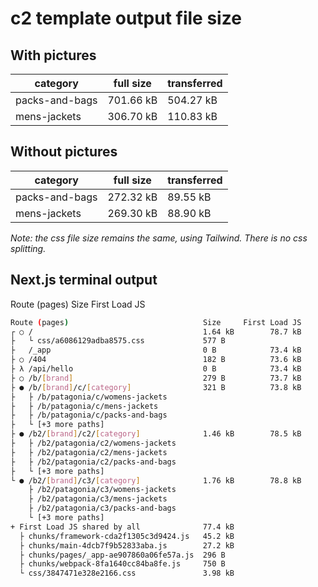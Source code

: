 # c2 template output file size

## With pictures

| category       | full size | transferred |
| -------------- | --------- | ----------- |
| packs-and-bags | 701.66 kB | 504.27 kB   |
| mens-jackets   | 306.70 kB | 110.83 kB   |

## Without pictures

| category       | full size | transferred |
| -------------- | --------- | ----------- |
| packs-and-bags | 272.32 kB | 89.55 kB    |
| mens-jackets   | 269.30 kB | 88.90 kB    |

_Note: the css file size remains the same, using Tailwind. There is no css splitting._

## Next.js terminal output

Route (pages) Size First Load JS

```bash
Route (pages)                              Size     First Load JS
┌ ○ /                                      1.64 kB        78.7 kB
├   └ css/a6086129adba8575.css             577 B
├   /_app                                  0 B            73.4 kB
├ ○ /404                                   182 B          73.6 kB
├ λ /api/hello                             0 B            73.4 kB
├ ○ /b/[brand]                             279 B          73.7 kB
├ ● /b/[brand]/c/[category]                321 B          73.8 kB
├   ├ /b/patagonia/c/womens-jackets
├   ├ /b/patagonia/c/mens-jackets
├   ├ /b/patagonia/c/packs-and-bags
├   └ [+3 more paths]
├ ● /b2/[brand]/c2/[category]              1.46 kB        78.5 kB
├   ├ /b2/patagonia/c2/womens-jackets
├   ├ /b2/patagonia/c2/mens-jackets
├   ├ /b2/patagonia/c2/packs-and-bags
├   └ [+3 more paths]
└ ● /b2/[brand]/c3/[category]              1.76 kB        78.8 kB
    ├ /b2/patagonia/c3/womens-jackets
    ├ /b2/patagonia/c3/mens-jackets
    ├ /b2/patagonia/c3/packs-and-bags
    └ [+3 more paths]
+ First Load JS shared by all              77.4 kB
  ├ chunks/framework-cda2f1305c3d9424.js   45.2 kB
  ├ chunks/main-4dcb7f9b52833aba.js        27.2 kB
  ├ chunks/pages/_app-ae907860a06fe57a.js  296 B
  ├ chunks/webpack-8fa1640cc84ba8fe.js     750 B
  └ css/3847471e328e2166.css               3.98 kB
```
